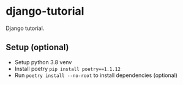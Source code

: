 # django-tutorial

Django tutorial.

## Setup (optional)

 - Setup python 3.8 venv
 - Install poetry `pip install poetry==1.1.12`
 - Run `poetry install --no-root` to install dependencies (optional)
